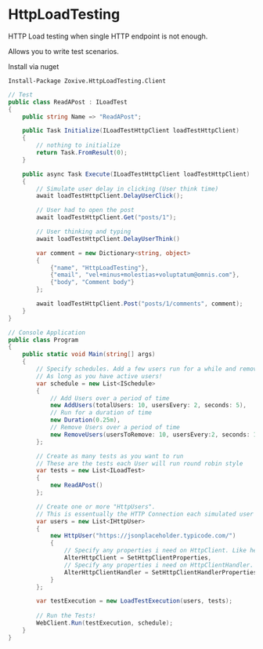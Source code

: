 # HttpLoadTesting

HTTP Load testing when single HTTP endpoint is not enough.

Allows you to write test scenarios.

Install via nuget

```Install-Package Zoxive.HttpLoadTesting.Client```


```csharp
// Test
public class ReadAPost : ILoadTest
{
    public string Name => "ReadAPost";

    public Task Initialize(ILoadTestHttpClient loadTestHttpClient)
    {
    	// nothing to initialize
        return Task.FromResult(0);
    }

	public async Task Execute(ILoadTestHttpClient loadTestHttpClient)
	{
        // Simulate user delay in clicking (User think time)
		await loadTestHttpClient.DelayUserClick();

		// User had to open the post
		await loadTestHttpClient.Get("posts/1");

		// User thinking and typing
		await loadTestHttpClient.DelayUserThink()

		var comment = new Dictionary<string, object>
		{
			{"name", "HttpLoadTesting"},
			{"email", "vel+minus+molestias+voluptatum@omnis.com"},
			{"body", "Comment body"}
		};

		await loadTestHttpClient.Post("posts/1/comments", comment);
	}
}

// Console Application
public class Program
{
    public static void Main(string[] args)
    {
        // Specify schedules. Add a few users run for a while and remove them. You can run any schedule in any order.
        // As long as you have active users!
        var schedule = new List<ISchedule>
        {    
            // Add Users over a period of time
            new AddUsers(totalUsers: 10, usersEvery: 2, seconds: 5),
            // Run for a duration of time
            new Duration(0.25m),
            // Remove Users over a period of time
            new RemoveUsers(usersToRemove: 10, usersEvery:2, seconds: 1)
        };

        // Create as many tests as you want to run
        // These are the tests each User will run round robin style
        var tests = new List<ILoadTest>
        {
            new ReadAPost()
        };

        // Create one or more "HttpUsers".
        // This is essentually the HTTP Connection each simulated user will use. Round robin style
        var users = new List<IHttpUser>
        {
            new HttpUser("https://jsonplaceholder.typicode.com/")
            {
                // Specify any properties i need on HttpClient. Like header values!
                AlterHttpClient = SetHttpClientProperties,
                // Specify any properties i need on HttpClientHandler. Like Cookies!
                AlterHttpClientHandler = SetHttpClientHandlerProperties
            }
        };

        var testExecution = new LoadTestExecution(users, tests);
        
        // Run the Tests!
        WebClient.Run(testExecution, schedule);
    }
}
```
